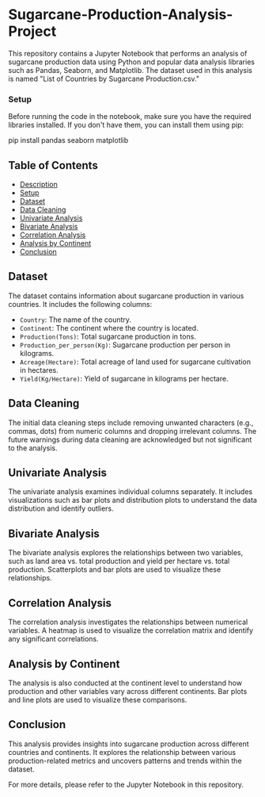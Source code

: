 # Sugarcane-Production-Analysis-Project



This repository contains a Jupyter Notebook that performs an analysis of sugarcane production data using Python and popular data analysis libraries such as Pandas, Seaborn, and Matplotlib. The dataset used in this analysis is named "List of Countries by Sugarcane Production.csv."

### Setup
Before running the code in the notebook, make sure you have the required libraries installed. If you don't have them, you can install them using pip:

pip install pandas seaborn matplotlib

## Table of Contents

- [Description](#description)
- [Setup](#setup)
- [Dataset](#dataset)
- [Data Cleaning](#data-cleaning)
- [Univariate Analysis](#univariate-analysis)
- [Bivariate Analysis](#bivariate-analysis)
- [Correlation Analysis](#correlation-analysis)
- [Analysis by Continent](#analysis-by-continent)
- [Conclusion](#conclusion)

## Dataset

The dataset contains information about sugarcane production in various countries. It includes the following columns:

- `Country`: The name of the country.
- `Continent`: The continent where the country is located.
- `Production(Tons)`: Total sugarcane production in tons.
- `Production_per_person(Kg)`: Sugarcane production per person in kilograms.
- `Acreage(Hectare)`: Total acreage of land used for sugarcane cultivation in hectares.
- `Yield(Kg/Hectare)`: Yield of sugarcane in kilograms per hectare.

## Data Cleaning

The initial data cleaning steps include removing unwanted characters (e.g., commas, dots) from numeric columns and dropping irrelevant columns. The future warnings during data cleaning are acknowledged but not significant to the analysis.

## Univariate Analysis

The univariate analysis examines individual columns separately. It includes visualizations such as bar plots and distribution plots to understand the data distribution and identify outliers.

## Bivariate Analysis

The bivariate analysis explores the relationships between two variables, such as land area vs. total production and yield per hectare vs. total production. Scatterplots and bar plots are used to visualize these relationships.

## Correlation Analysis

The correlation analysis investigates the relationships between numerical variables. A heatmap is used to visualize the correlation matrix and identify any significant correlations.

## Analysis by Continent

The analysis is also conducted at the continent level to understand how production and other variables vary across different continents. Bar plots and line plots are used to visualize these comparisons.

## Conclusion

This analysis provides insights into sugarcane production across different countries and continents. It explores the relationship between various production-related metrics and uncovers patterns and trends within the dataset.

For more details, please refer to the Jupyter Notebook in this repository.
